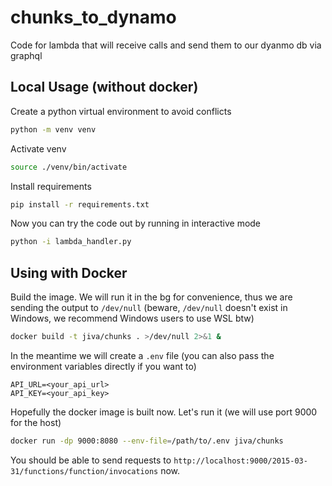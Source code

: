 # chunks_to_dynamo
Code for lambda that will receive calls and send them to our dyanmo db via graphql 

## Local Usage (without docker)
Create a python virtual environment to avoid conflicts
```bash
python -m venv venv
```

Activate venv
```bash
source ./venv/bin/activate
```

Install requirements
```bash
pip install -r requirements.txt
```

Now you can try the code out by running in interactive mode
```bash
python -i lambda_handler.py
```

## Using with Docker
Build the image. We will run it in the bg for convenience, thus we are sending the output to `/dev/null` (beware, `/dev/null` doesn't exist in Windows, we recommend Windows users to use WSL btw)
```bash
docker build -t jiva/chunks . >/dev/null 2>&1 &
```

In the meantime we will create a `.env` file (you can also pass the environment variables directly if you want to)
```env
API_URL=<your_api_url>
API_KEY=<your_api_key>
```

Hopefully the docker image is built now. Let's run it (we will use port 9000 for the host)
```bash
docker run -dp 9000:8080 --env-file=/path/to/.env jiva/chunks
```

You should be able to send requests to `http://localhost:9000/2015-03-31/functions/function/invocations` now.
